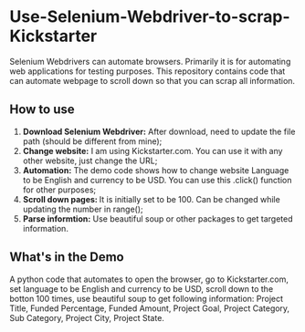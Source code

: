 # Use-Selenium-Webdriver-to-scrap-Kickstarter
Selenium Webdrivers can automate browsers. Primarily it is for automating web applications for testing purposes. This repository contains code that can automate webpage to scroll down so that you can scrap all information. 
## How to use
<ol>
<li> <b> Download Selenium Webdriver:</b> After download, need to update the file path (should be different from mine);
<li> <b> Change website:</b> I am using Kickstarter.com. You can use it with any other website, just change the URL; 
<li> <b> Automation:</b> The demo code shows how to change website Language to be English and currency to be USD. You can use this .click() function for other purposes;
<li> <b> Scroll down pages: </b>It is initially set to be 100. Can be changed while updating the number in range();
<li> <b> Parse informtion:</b> Use beautiful soup or other packages to get targeted information.
</ol>

## What's in the Demo 
A python code that automates to open the browser, go to Kickstarter.com, set language to be English and currency to be USD, scroll down to the botton 100 times, use beautiful soup to get following information: Project Title, Funded Percentage, Funded Amount, Project Goal, Project Category, Sub Category, Project City, Project State.
